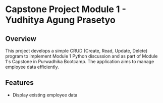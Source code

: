 # Capstone Project Module 1 - Yudhitya Agung Prasetyo
## Overview
This project develops a simple CRUD (Create, Read, Update, Delete) program to implement Module 1 Python discussion and as part of Module 1's Capstone in Purwadhika Bootcamp. The application aims to manage employee data efficiently.
## Features
* Display existing employee data

